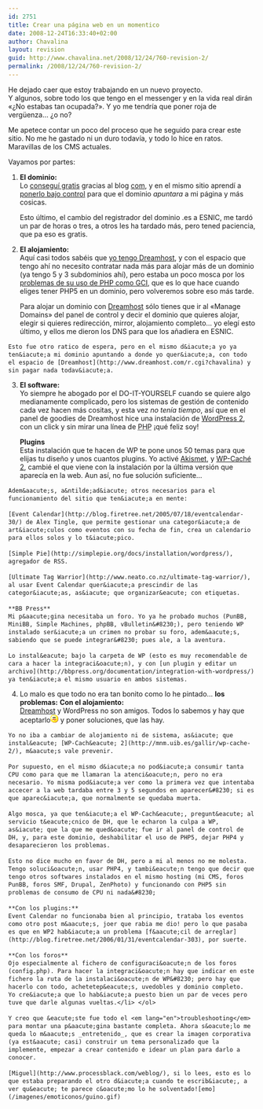 ```yaml
---
id: 2751
title: Crear una página web en un momentico
date: 2008-12-24T16:33:40+02:00
author: Chavalina
layout: revision
guid: http://www.chavalina.net/2008/12/24/760-revision-2/
permalink: /2008/12/24/760-revision-2/
---
```

He dejado caer que estoy trabajando en un nuevo proyecto.  
Y algunos, sobre todo los que tengo en el messenger y en la vida real dir&aacute;n «&iquest;No estabas tan ocupada?». Y yo me tendr&iacute;a que poner roja de verg&uuml;enza&#8230; &iquest;o no?

Me apetece contar un poco del proceso que he seguido para crear este sitio. No me he gastado ni un duro todav&iacute;a, y todo lo hice en ratos. Maravillas de los CMS actuales.

Vayamos por partes:

  1. **El dominio:**  
    Lo [consegu&iacute; gratis](http://www.com.es/00433/dominios-es-gratis/) gracias al blog [com](http://www.com.es/), y en el mismo sitio aprend&iacute; a [ponerlo bajo control](http://www.com.es/00438/gestionar-dominio-esnic/) para que el dominio _apuntara_ a mi p&aacute;gina y m&aacute;s cosicas.</p> 
    Esto &uacute;ltimo, el cambio del registrador del dominio .es a ESNIC, me tard&oacute; un par de horas o tres, a otros les ha tardado m&aacute;s, pero tened paciencia, que pa eso es gratis.

  2. **El alojamiento:**  
    Aqu&iacute; casi todos sab&eacute;is que [yo tengo Dreamhost](http://chavalina.net/comentar.php?idpost=618), y con el espacio que tengo ah&iacute; no necesito contratar nada m&aacute;s para alojar m&aacute;s de un dominio (ya tengo 5 y 3 subdominios ah&iacute;), pero estaba un poco mosca por los [problemas de su uso de <acronym title="Hypertext PreProcessor">PHP</acronym> como GCI](http://mnm.uib.es/gallir/posts/2005/11/10/499/), que es lo que hace cuando eliges tener PHP5 en un dominio, pero volveremos sobre eso m&aacute;s tarde.</p> 
    Para alojar un dominio con [Dreamhost](http://www.dreamhost.com/r.cgi?chavalina) s&oacute;lo tienes que ir al «Manage Domains» del panel de control y decir el dominio que quieres alojar, elegir si quieres redirecci&oacute;n, mirror, alojamiento completo&#8230; yo eleg&iacute; esto &uacute;ltimo, y ellos me dieron los DNS para que los a&ntilde;adiera en ESNIC.
    
    Esto fue otro ratico de espera, pero en el mismo d&iacute;a yo ya ten&iacute;a mi dominio apuntando a donde yo quer&iacute;a, con todo el espacio de [Dreamhost](http://www.dreamhost.com/r.cgi?chavalina) y sin pagar nada todav&iacute;a.

  3. **El software:**  
    Yo siempre he abogado por el DO-IT-YOURSELF cuando se quiere algo medianamente complicado, pero los sistemas de gesti&oacute;n de contenido cada vez hacen m&aacute;s cositas, y esta vez _no ten&iacute;a tiempo_, as&iacute; que en el panel de goodies de Dreamhost hice una instalaci&oacute;n de [WordPress 2](http://www.wordpress.com), con un click y sin mirar una l&iacute;nea de <acronym title="Hypertext PreProcessor">PHP</acronym> &iexcl;qu&eacute; feliz soy!</p> 
    **Plugins**  
    Esta instalaci&oacute;n que te hacen de WP te pone unos 50 temas para que elijas tu dise&ntilde;o y unos cuantos plugins. Yo activ&eacute; [Akismet](http://akismet.com/), y [WP-Cach&eacute; 2](http://mnm.uib.es/gallir/wp-cache-2/), cambi&eacute; el que viene con la instalaci&oacute;n por la &uacute;ltima versi&oacute;n que aparec&iacute;a en la web. Aun as&iacute;, no fue soluci&oacute;n suficiente&#8230;
    
    Adem&aacute;s, a&ntilde;ad&iacute; otros necesarios para el funcionamiento del sitio que ten&iacute;a en mente: 
    
    [Event Calendar](http://blog.firetree.net/2005/07/18/eventcalendar-30/) de Alex Tingle, que permite gestionar una categor&iacute;a de art&iacute;culos como eventos con su fecha de fin, crea un calendario para ellos solos y lo t&iacute;pico.
    
    [Simple Pie](http://simplepie.org/docs/installation/wordpress/), agregador de RSS.
    
    [Ultimate Tag Warrior](http://www.neato.co.nz/ultimate-tag-warrior/), al usar Event Calendar quer&iacute;a prescindir de las categor&iacute;as, as&iacute; que organizar&eacute; con etiquetas.
    
    **BB Press**  
    Mi p&aacute;gina necesitaba un foro. Yo ya he probado muchos (PunBB, MiniBB, Simple Machines, phpBB, vBulletin&#8230;), pero teniendo WP instalado ser&iacute;a un crimen no probar su foro, adem&aacute;s, sabiendo que se puede integrar&#8230; pues ale, a la aventura.
    
    Lo instal&eacute; bajo la carpeta de WP (esto es muy recomendable de cara a hacer la integraci&oacute;n), y con [un plugin y editar un archivo](http://bbpress.org/documentation/integration-with-wordpress/) ya ten&iacute;a el mismo usuario en ambos sistemas. 

  4. Lo malo es que todo no era tan bonito como lo he pintado&#8230; **los problemas:** 
    **Con el alojamiento:**  
    [Dreamhost](http://www.dreamhost.com/r.cgi?chavalina) y WordPress no son amigos. Todos lo sabemos y hay que aceptarlo![emo](/imagenes/emoticonos/confuso.gif) y poner soluciones, que las hay.
    
    Yo no iba a cambiar de alojamiento ni de sistema, as&iacute; que instal&eacute; [WP-Cach&eacute; 2](http://mnm.uib.es/gallir/wp-cache-2/), m&aacute;s vale prevenir.
    
    Por supuesto, en el mismo d&iacute;a no pod&iacute;a consumir tanta CPU como para que me llamaran la atenci&oacute;n, pero no era necesario. Yo misma pod&iacute;a ver como la primera vez que intentaba accecer a la web tardaba entre 3 y 5 segundos en aparecer&#8230; si es que aparec&iacute;a, que normalmente se quedaba muerta.
    
    Algo mosca, ya que ten&iacute;a el WP-Cach&eacute;, pregunt&eacute; al servicio t&eacute;cnico de DH, que le echaron la culpa a WP, as&iacute; que la que me qued&oacute; fue ir al panel de control de DH, y, para este dominio, deshabilitar el uso de PHP5, dejar PHP4 y desaparecieron los problemas.
    
    Esto no dice mucho en favor de DH, pero a mi al menos no me molesta. Tengo soluci&oacute;n, usar PHP4, y tambi&eacute;n tengo que decir que tengo otros softwares instalados en el mismo hosting (mi CMS, foros PunBB, foros SMF, Drupal, ZenPhoto) y funcionando con PHP5 sin problemas de consumo de CPU ni nada&#8230;
    
    **Con los plugins:**  
    Event Calendar no funcionaba bien al principio, trataba los eventos como otro post m&aacute;s, joer que rabia me dio! pero lo que pasaba es que en WP2 hab&iacute;a un problema [f&aacute;cil de arreglar](http://blog.firetree.net/2006/01/31/eventcalendar-303), por suerte.
    
    **Con los foros**  
    Ojo especialmente al fichero de configuraci&oacute;n de los foros (config.php). Para hacer la integraci&oacute;n hay que indicar en este fichero la ruta de la instalaci&oacute;n de WP&#8230; pero hay que hacerlo con todo, achetetep&eacute;s, uvedobles y dominio completo.  
    Yo cre&iacute;a que lo hab&iacute;a puesto bien un par de veces pero tuve que darle algunas vueltas.</li> </ol> 
    
    Y creo que &eacute;ste fue todo el <em lang="en">troubleshooting</em> para montar una p&aacute;gina bastante completa. Ahora s&oacute;lo me queda lo m&aacute;s _entretenido_, que es crear la imagen corporativa (ya est&aacute; casi) construir un tema personalizado que la implemente, empezar a crear contenido e idear un plan para darlo a conocer.
    
    [Miguel](http://www.processblack.com/weblog/), si lo lees, esto es lo que estaba preparando el otro d&iacute;a cuando te escrib&iacute;, a ver qu&eacute; te parece c&oacute;mo lo he solventado![emo](/imagenes/emoticonos/guino.gif)
